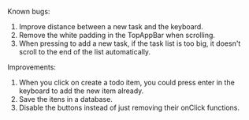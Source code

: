 Known bugs:
1. Improve distance between a new task and the keyboard.
2. Remove the white padding in the TopAppBar when scrolling.
3. When pressing to add a new task, 
   if the task list is too big, it doesn't scroll to the end of the list automatically. 


Improvements:
1. When you click on create a todo item, you could press enter in the keyboard to add the new item already. 
2. Save the itens in a database.
3. Disable the buttons instead of just removing their onClick functions.